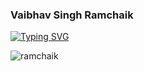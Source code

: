 ### Vaibhav Singh Ramchaik

[![Typing SVG](https://readme-typing-svg.demolab.com?font=Fira+Code&pause=1000&color=A052F7&width=435&lines=Hello+world!+;%F0%9F%A7%91%F0%9F%8F%BB%E2%80%8D%F0%9F%92%BB+%F0%9F%9B%A0+%F0%9F%92%A3+%F0%9F%96%A5+)](https://git.io/typing-svg)


<p>
  <img align="center"
    src="https://github-readme-stats.vercel.app/api/top-langs?username=ramchaik&show_icons=true&locale=en&bg_color=0d1117&text_color=ffffff&layout=compact"
    alt="ramchaik" 
    bg_color=#808080/>
</p>

